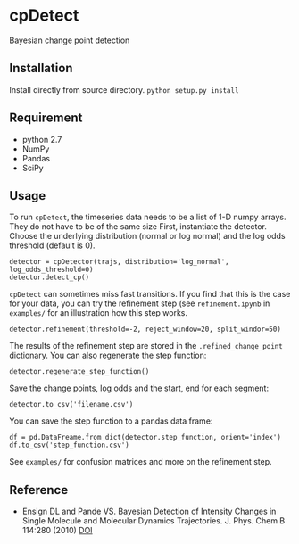 cpDetect
========

Bayesian change point detection

Installation
-------------
Install directly from source directory.
`python setup.py install`

Requirement
-------------
* python 2.7
* NumPy
* Pandas
* SciPy

Usage
-----

To run `cpDetect`, the timeseries data needs to be a list of 1-D numpy arrays. They do not have to be of the same size
First, instantiate the detector. Choose the underlying distribution (normal or log normal) and the log odds threshold
(default is 0). 
```
detector = cpDetector(trajs, distribution='log_normal', log_odds_threshold=0)
detector.detect_cp()
```

`cpDetect` can sometimes miss fast transitions. If you find that this is the case for your data, you can try the refinement step
(see `refinement.ipynb` in `examples/` for an illustration how this step works.

```
detector.refinement(threshold=-2, reject_window=20, split_windor=50)
```

The results of the refinement step are stored in the `.refined_change_point` dictionary. You can also regenerate the
step function:

```
detector.regenerate_step_function()
```

Save the change points, log odds and the start, end for each segment:

```
detector.to_csv('filename.csv')
```

You can save the step function to a pandas data frame:

```
df = pd.DataFreame.from_dict(detector.step_function, orient='index')
df.to_csv('step_function.csv')
```

See `examples/` for confusion matrices and more on the refinement step.

Reference
---------
* Ensign DL and Pande VS. Bayesian Detection of Intensity Changes in Single Molecule and Molecular Dynamics Trajectories.
J. Phys. Chem B 114:280 (2010) [DOI](http://pubs.acs.org/doi/abs/10.1021/jp906786b)







